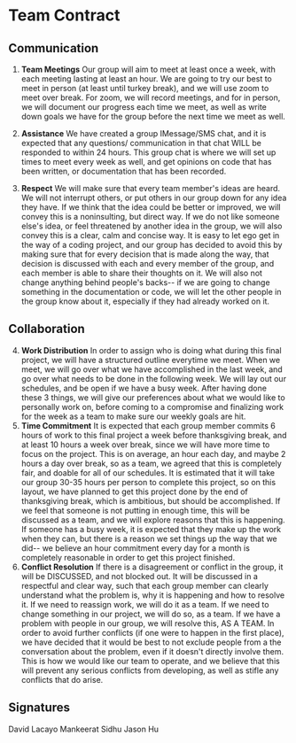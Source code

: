 # Team Contract

## Communication
1. **Team Meetings** 
    Our group will aim to meet at least once a week, with each meeting lasting at least an hour. We are going 
    to try our best to meet in person (at least until turkey break), and we will use zoom to meet over break. 
    For zoom, we will record meetings, and for in person, we will document our progress each time we meet, 
    as well as write down goals we have for the group before the next time we meet as well. 
    
2. **Assistance** 
    We have created a group IMessage/SMS chat, and it is expected that any questions/ communication in that chat 
    WILL be responded to within 24 hours. This group chat is where we will set up times to meet every week as well, 
    and get opinions on code that has been written, or documentation that has been recorded. 
    
3. **Respect** 
    We will make sure that every team member's ideas are heard. We will not interrupt others, or put others in our group 
    down for any idea they have. If we think that the idea could be better or improved, we will convey this is a noninsulting, but direct way. 
    If we do not like someone else's idea, or feel threatened by another idea in the group, we will also convey this is a clear, calm and concise way. 
    It is easy to let ego get in the way of a coding project, and our group has decided to avoid this by making sure that for every decision that is made along the way, 
    that decision is discussed with each and every member of the group, and each member is able to share their thoughts on it. We will also not change anything behind people's backs-- 
    if we are going to change something in the documentation or code, we will let the other people in the group know about it, especially if they had already worked on it. 

## Collaboration

4. **Work Distribution** 
    In order to assign who is doing what during this final project, we will have a structured outline everytime we meet. When we meet, we will go over what we have accomplished in the last week, 
    and go over what needs to be done in the following week. We will lay out our schedules, and be open if we have a busy week. After having done these 3 things, we will give our preferences about 
    what we would like to personally work on, before coming to a compromise and finalizing work for the week as a team to make sure our weekly goals are hit.
5. **Time Commitment** 
    It is expected that each group member commits 6 hours of work to this final project a week before thanksgiving break, and at least 10 hours a week over break, since we will have more time to focus on the project. 
    This is on average, an hour each day, and maybe 2 hours a day over break, so as a team, we agreed that this is completely fair, and doable for all of our schedules. It is estimated that it will take our group 30-35 hours 
    per person to complete this project, so on this layout, we have planned to get this project done by the end of thanksgiving break, which is ambitious, but should be accomplished. If we feel that someone is not putting in enough time, 
    this will be discussed as a team, and we will explore reasons that this is happening. If someone has a busy week, it is expected that they make up the work when they can, but there is a reason we set things up the way that we did-- we 
    believe an hour commitment every day for a month is completely reasonable in order to get this project finished. 
6. **Conflict Resolution** 
    If there is a disagreement or conflict in the group, it will be DISCUSSED, and not blocked out. It will be discussed in a respectful and clear way, such that each group member can clearly understand what the problem is, why it is happening and how 
    to resolve it. If we need to reassign work, we will do it as a team. If we need to change something in our project, we will do so, as a team. If we have a problem with people in our group, we will resolve this, AS A TEAM. In order to avoid further conflicts 
    (if one were to happen in the first place), we have decided that it would be best to not exclude people from a the conversation about the problem, even if it doesn't directly involve them. This is how we would like our team to operate, and we believe that this 
    will prevent any serious conflicts from developing, as well as stifle any conflicts that do arise. 

## Signatures
David Lacayo
Mankeerat Sidhu
Jason Hu